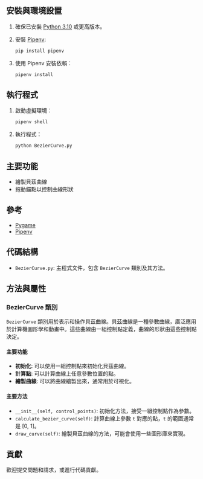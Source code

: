 
## 安裝與環境設置

1. 確保已安裝 [Python 3.10](https://www.python.org/downloads/release/python-3100/) 或更高版本。
2. 安裝 [Pipenv](https://pipenv.pypa.io/en/latest/):

    ```sh
    pip install pipenv
    ```

3. 使用 Pipenv 安裝依賴：

    ```sh
    pipenv install
    ```

## 執行程式

1. 啟動虛擬環境：

    ```sh
    pipenv shell
    ```

2. 執行程式：

    ```sh
    python BezierCurve.py
    ```

## 主要功能

- 繪製貝茲曲線
- 拖動錨點以控制曲線形狀

## 參考

- [Pygame](https://www.pygame.org/docs/)
- [Pipenv](https://pipenv.pypa.io/en/latest/)

## 代碼結構

- `BezierCurve.py`: 主程式文件，包含 `BezierCurve` 類別及其方法。

## 方法與屬性

### BezierCurve 類別

`BezierCurve` 類別用於表示和操作貝茲曲線。貝茲曲線是一種參數曲線，廣泛應用於計算機圖形學和動畫中。這些曲線由一組控制點定義，曲線的形狀由這些控制點決定。

#### 主要功能

- **初始化**: 可以使用一組控制點來初始化貝茲曲線。
- **計算點**: 可以計算曲線上任意參數位置的點。
- **繪製曲線**: 可以將曲線繪製出來，通常用於可視化。

#### 主要方法

- `__init__(self, control_points)`: 初始化方法，接受一組控制點作為參數。
- `calculate_bezier_curve(self)`: 計算曲線上參數 `t` 對應的點，`t` 的範圍通常是 [0, 1]。
- `draw_curve(self)`: 繪製貝茲曲線的方法，可能會使用一些圖形庫來實現。



## 貢獻

歡迎提交問題和請求，或進行代碼貢獻。
